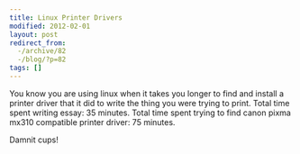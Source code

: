 ```yaml
---
title: Linux Printer Drivers
modified: 2012-02-01
layout: post
redirect_from:
  -/archive/82
  -/blog/?p=82
tags: []
---
```



You know you are using linux when it takes you longer to find and install a printer driver that it did to write the thing you were trying to print. Total time spent writing essay: 35 minutes. Total time spent trying to find canon pixma mx310 compatible printer driver: 75 minutes.

Damnit cups!
